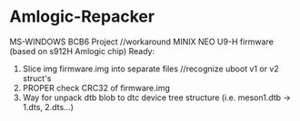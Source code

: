 # Amlogic-Repacker
MS-WINDOWS
BCB6 Project
//workaround MINIX NEO U9-H firmware (based on s912H Amlogic chip)
Ready:
1. Slice img firmware.img into separate files
//recognize uboot v1 or v2 struct's
2. PROPER check CRC32 of firmware.img  
3. Way for unpack dtb blob to dtc device tree structure (i.e. meson1.dtb -> 1.dts, 2.dts...)
